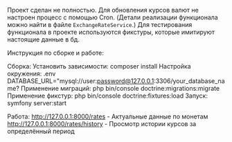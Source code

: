 Проект сделан не полностью. Для обновления курсов валют не настроен процесс с помощью Cron. (Детали реализации функционала можно найти в файле `ExchangeRateService`.)
Для тестирования функционала в проекте используются фикстуры, которые имитируют настоящие данные в бд.

Инструкция по сборке и работе:

Сборка:
Установить зависимости: composer install
Настройка окружения: .env DATABASE_URL="mysql://user:password@127.0.0.1:3306/your_database_name?
Применение миграций: php bin/console doctrine:migrations:migrate
Применение фикстур: php bin/console doctrine:fixtures:load
Запуск: symfony server:start

Работа:
http://127.0.0.1:8000/rates - Актуальные данные по монетам 
http://127.0.0.1:8000/rates/history - Просмотр истории курсов за определённый период
